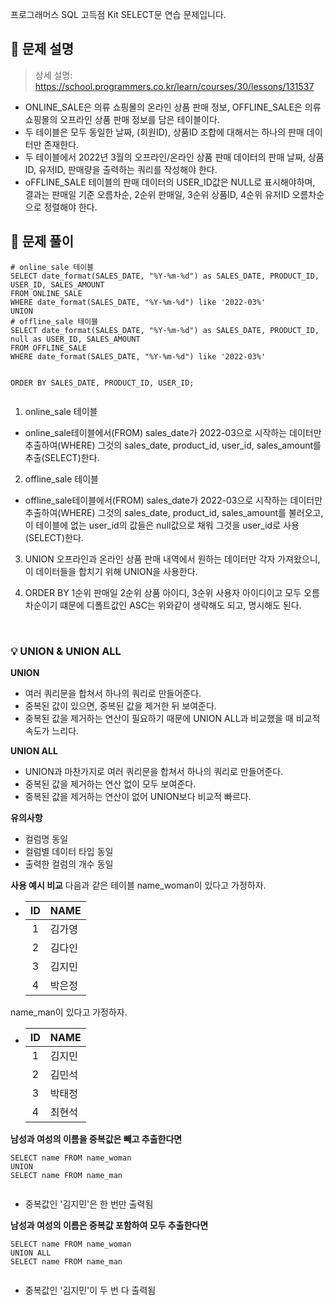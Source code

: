<p>프로그래머스 SQL 고득점 Kit SELECT문 연습 문제입니다.</p>
<h2 id="📌-문제-설명">📌 문제 설명</h2>
<blockquote>
<p>상세 설명: <a href="https://school.programmers.co.kr/learn/courses/30/lessons/131537">https://school.programmers.co.kr/learn/courses/30/lessons/131537</a></p>
</blockquote>
<ul>
<li>ONLINE_SALE은 의류 쇼핑몰의 온라인 상품 판매 정보, OFFLINE_SALE은 의류 쇼핑몰의 오프라인 상품 판매 정보를 담은 테이블이다.</li>
<li>두 테이블은 모두 동일한 날짜, (회원ID), 상품ID 조합에 대해서는 하나의 판매 데이터만 존재한다.</li>
<li>두 테이블에서 2022년 3월의 오프라인/온라인 상품 판매 데이터의 판매 날짜, 상품ID, 유저ID, 판매량을 출력하는 쿼리를 작성해야 한다. </li>
<li>oFFLINE_SALE 테이블의 판매 데이터의 USER_ID값은 NULL로 표시해야하며, 결과는 판매일 기준 오름차순, 2순위 판매일, 3순위 상품ID, 4순위 유저ID 오름차순으로 정렬해야 한다.
<img alt="" src="https://velog.velcdn.com/images/hwi_min/post/8f26d5ae-2089-485e-adf0-522baed13e55/image.png" /></li>
</ul>
<h2 id="📌-문제-풀이">📌 문제 풀이</h2>
<pre><code class="language-sql"># online_sale 테이블
SELECT date_format(SALES_DATE, &quot;%Y-%m-%d&quot;) as SALES_DATE, PRODUCT_ID, USER_ID, SALES_AMOUNT
FROM ONLINE_SALE
WHERE date_format(SALES_DATE, &quot;%Y-%m-%d&quot;) like '2022-03%'
UNION
# offline_sale 테이블
SELECT date_format(SALES_DATE, &quot;%Y-%m-%d&quot;) as SALES_DATE, PRODUCT_ID, null as USER_ID, SALES_AMOUNT
FROM OFFLINE_SALE
WHERE date_format(SALES_DATE, &quot;%Y-%m-%d&quot;) like '2022-03%'

ORDER BY SALES_DATE, PRODUCT_ID, USER_ID;</code></pre>
<ol>
<li>online_sale 테이블</li>
</ol>
<ul>
<li>online_sale테이블에서(FROM) sales_date가 2022-03으로 시작하는 데이터만 추출하여(WHERE) 그것의 sales_date, product_id, user_id, sales_amount를 추출(SELECT)한다.</li>
</ul>
<ol start="2">
<li>offline_sale 테이블</li>
</ol>
<ul>
<li>offline_sale테이블에서(FROM) sales_date가 2022-03으로 시작하는 데이터만 추출하여(WHERE) 그것의 sales_date, product_id, sales_amount를 불러오고, 이 테이블에 없는 user_id의 값들은 null값으로 채워 그것을 user_id로 사용(SELECT)한다.</li>
</ul>
<ol start="3">
<li><p>UNION
오프라인과 온라인 상품 판매 내역에서 원하는 데이터만 각자 가져왔으니, 이 데이터들을 합치기 위해 UNION을 사용한다. </p>
</li>
<li><p>ORDER BY
1순위 판매일 2순위 상품 아이디, 3순위 사용자 아이디이고 모두 오름차순이기 떄문에 디폴트값인 ASC는 위와같이 생략해도 되고, 명시해도 된다. 
<img alt="" src="https://velog.velcdn.com/images/hwi_min/post/49031d6a-7bab-44cf-9f6c-80bf60db287f/image.png" /></p>
</li>
</ol>
<br />

<h3 id="💡-union--union-all">💡 UNION &amp; UNION ALL</h3>
<p><strong>UNION</strong></p>
<ul>
<li>여러 쿼리문을 합쳐서 하나의 쿼리로 만들어준다.</li>
<li>중복된 값이 있으면, 중복된 값을 제거한 뒤 보여준다.</li>
<li>중복된 값을 제거하는 연산이 필요하기 때문에 UNION ALL과 비교했을 때 비교적 속도가 느리다.</li>
</ul>
<p><strong>UNION ALL</strong></p>
<ul>
<li>UNION과 마찬가지로 여러 쿼리문을 합쳐서 하나의 쿼리로 만들어준다.</li>
<li>중복된 값을 제거하는 연산 없이 모두 보여준다.</li>
<li>중복된 값을 제거하는 연산이 없어 UNION보다 비교적 빠르다.</li>
</ul>
<p><strong>유의사항</strong></p>
<ul>
<li>컬럼명 동일</li>
<li>컬럼별 데이터 타입 동일</li>
<li>출력한 컬럼의 개수 동일</li>
</ul>
<p><strong>사용 예시 비교</strong>
다음과 같은 테이블 name_woman이 있다고 가정하자.</p>
<ul>
<li><table>
<thead>
<tr>
<th align="center">ID</th>
<th align="left">NAME</th>
</tr>
</thead>
<tbody><tr>
<td align="center">1</td>
<td align="left">김가영</td>
</tr>
<tr>
<td align="center">2</td>
<td align="left">김다인</td>
</tr>
<tr>
<td align="center">3</td>
<td align="left">김지민</td>
</tr>
<tr>
<td align="center">4</td>
<td align="left">박은정</td>
</tr>
</tbody></table>
</li>
</ul>
<p>name_man이 있다고 가정하자.</p>
<ul>
<li><table>
<thead>
<tr>
<th align="center">ID</th>
<th align="left">NAME</th>
</tr>
</thead>
<tbody><tr>
<td align="center">1</td>
<td align="left">김지민</td>
</tr>
<tr>
<td align="center">2</td>
<td align="left">김민석</td>
</tr>
<tr>
<td align="center">3</td>
<td align="left">박태정</td>
</tr>
<tr>
<td align="center">4</td>
<td align="left">최현석</td>
</tr>
</tbody></table>
</li>
</ul>
<p><strong>남성과 여성의 이름을 중복값은 빼고 추출한다면</strong></p>
<pre><code class="language-sql">SELECT name FROM name_woman
UNION
SELECT name FROM name_man</code></pre>
<p><img alt="" src="https://velog.velcdn.com/images/hwi_min/post/84bbb442-3192-46c2-bc8c-467c14df0359/image.png" /></p>
<ul>
<li>중복값인 '김지민'은 한 번만 출력됨<br />

</li>
</ul>
<p><strong>남성과 여성의 이름은 중복값 포함하여 모두 추출한다면</strong></p>
<pre><code class="language-sql">SELECT name FROM name_woman
UNION ALL 
SELECT name FROM name_man</code></pre>
<p><img alt="" src="https://velog.velcdn.com/images/hwi_min/post/933c3cc9-570a-46b1-8805-fbee51f4807e/image.png" /></p>
<ul>
<li>중복값인 '김지민'이 두 번 다 출력됨</li>
</ul>